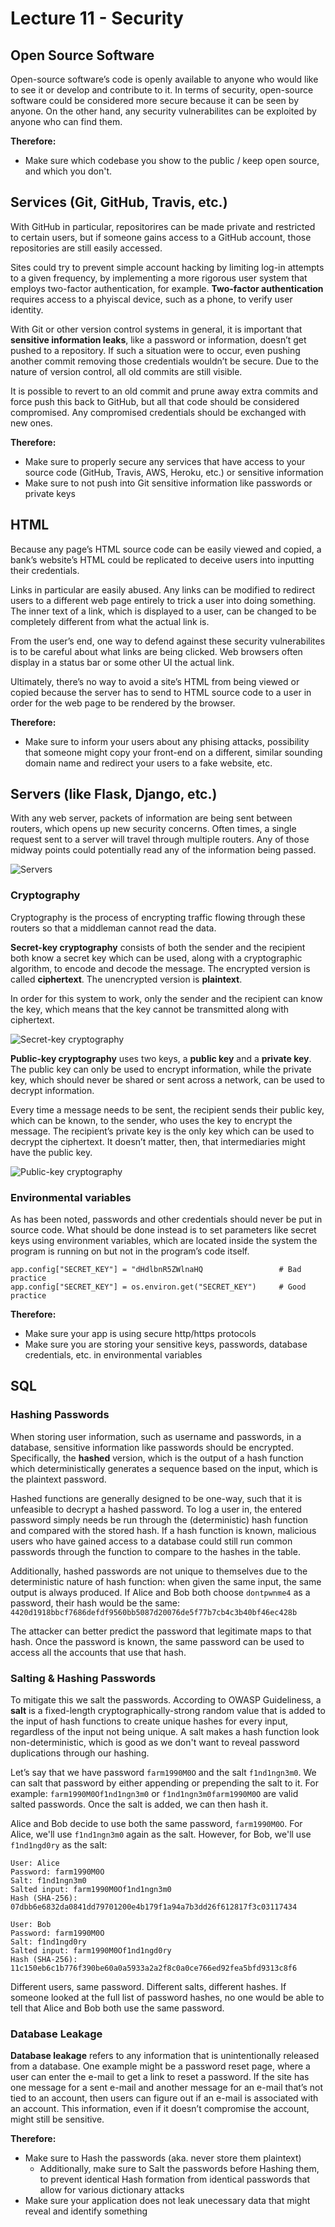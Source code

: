 # Lecture 11 - Security


## Open Source Software
Open-source software’s code is openly available to anyone who would like to see it or develop and contribute to it. In terms of security, open-source software could be considered more secure because it can be seen by anyone. On the other hand, any security vulnerabilites can be exploited by anyone who can find them.

**Therefore:**
- Make sure which codebase you show to the public / keep open source, and which you don't.


## Services (Git, GitHub, Travis, etc.)
With GitHub in particular, repositorires can be made private and restricted to certain users, but if someone gains access to a GitHub account, those repositories are still easily accessed.

Sites could try to prevent simple account hacking by limiting log-in attempts to a given frequency, by implementing a more rigorous user system that employs two-factor authentication, for example. **Two-factor authentication** requires access to a phyiscal device, such as a phone, to verify user identity.

With Git or other version control systems in general, it is important that **sensitive information leaks**, like a password or information, doesn’t get pushed to a repository. If such a situation were to occur, even pushing another commit removing those credentials wouldn’t be secure. Due to the nature of version control, all old commits are still visible.

It is possible to revert to an old commit and prune away extra commits and force push this back to GitHub, but all that code should be considered compromised. Any compromised credentials should be exchanged with new ones.

**Therefore:**
- Make sure to properly secure any services that have access to your source code (GitHub, Travis, AWS, Heroku, etc.) or sensitive information
- Make sure to not push into Git sensitive information like passwords or private keys


## HTML
Because any page’s HTML source code can be easily viewed and copied, a bank’s website’s HTML could be replicated to deceive users into inputting their credentials.

Links in particular are easily abused. Any links can be modified to redirect users to a different web page entirely to trick a user into doing something. The inner text of a link, which is displayed to a user, can be changed to be completely different from what the actual link is.

From the user’s end, one way to defend against these security vulnerabilites is to be careful about what links are being clicked. Web browsers often display in a status bar or some other UI the actual link.

Ultimately, there’s no way to avoid a site’s HTML from being viewed or copied because the server has to send to HTML source code to a user in order for the web page to be rendered by the browser.

**Therefore:**
- Make sure to inform your users about any phising attacks, possibility that someone might copy your front-end on a different, similar sounding domain name and redirect your users to a fake website, etc.


## Servers (like Flask, Django, etc.)
With any web server, packets of information are being sent between routers, which opens up new security concerns. Often times, a single request sent to a server will travel through multiple routers. Any of those midway points could potentially read any of the information being passed.

![Servers](img/0-servers.png)

### Cryptography
Cryptography is the process of encrypting traffic flowing through these routers so that a middleman cannot read the data.

**Secret-key cryptography** consists of both the sender and the recipient both know a secret key which can be used, along with a cryptographic algorithm, to encode and decode the message. The encrypted version is called **ciphertext**. The unencrypted version is **plaintext**.

In order for this system to work, only the sender and the recipient can know the key, which means that the key cannot be transmitted along with ciphertext.

![Secret-key cryptography](img/1-secret-key-crypto.png)

**Public-key cryptography** uses two keys, a **public key** and a **private key**. The public key can only be used to encrypt information, while the private key, which should never be shared or sent across a network, can be used to decrypt information.

Every time a message needs to be sent, the recipient sends their public key, which can be known, to the sender, who uses the key to encrypt the message. The recipient’s private key is the only key which can be used to decrypt the ciphertext. It doesn’t matter, then, that intermediaries might have the public key.

![Public-key cryptography](img/2-public-key-crypto.png)

### Environmental variables
As has been noted, passwords and other credentials should never be put in source code. What should be done instead is to set parameters like secret keys using environment variables, which are located inside the system the program is running on but not in the program’s code itself.

```
app.config["SECRET_KEY"] = "dHdlbnR5ZWlnaHQ                 # Bad practice
app.config["SECRET_KEY"] = os.environ.get("SECRET_KEY")     # Good practice
```

**Therefore:**
- Make sure your app is using secure http/https protocols
- Make sure you are storing your sensitive keys, passwords, database credentials, etc. in environmental variables


## SQL

### Hashing Passwords
When storing user information, such as username and passwords, in a database, sensitive information like passwords should be encrypted. Specifically, the **hashed** version, which is the output of a hash function which deterministically generates a sequence based on the input, which is the plaintext password.

Hashed functions are generally designed to be one-way, such that it is unfeasible to decrypt a hashed password. To log a user in, the entered password simply needs be run through the (deterministic) hash function and compared with the stored hash. If a hash function is known, malicious users who have gained access to a database could still run common passwords through the function to compare to the hashes in the table.

Additionally, hashed passwords are not unique to themselves due to the deterministic nature of hash function: when given the same input, the same output is always produced. If Alice and Bob both choose `dontpwnme4` as a password, their hash would be the same: `4420d1918bbcf7686defdf9560bb5087d20076de5f77b7cb4c3b40bf46ec428b`

The attacker can better predict the password that legitimate maps to that hash. Once the password is known, the same password can be used to access all the accounts that use that hash.

### Salting & Hashing Passwords
To mitigate this we salt the passwords. According to OWASP Guideliness, a **salt** is a fixed-length cryptographically-strong random value that is added to the input of hash functions to create unique hashes for every input, regardless of the input not being unique. A salt makes a hash function look non-deterministic, which is good as we don't want to reveal password duplications through our hashing.

Let’s say that we have password `farm1990M0O` and the salt `f1nd1ngn3m0`. We can salt that password by either appending or prepending the salt to it. For example: `farm1990M0Of1nd1ngn3m0` or `f1nd1ngn3m0farm1990M0O` are valid salted passwords. Once the salt is added, we can then hash it.

Alice and Bob decide to use both the same password, `farm1990M0O`. For Alice, we'll use `f1nd1ngn3m0` again as the salt. However, for Bob, we'll use `f1nd1ngd0ry` as the salt:

```
User: Alice
Password: farm1990M0O
Salt: f1nd1ngn3m0
Salted input: farm1990M0Of1nd1ngn3m0
Hash (SHA-256): 07dbb6e6832da0841dd79701200e4b179f1a94a7b3dd26f612817f3c03117434

User: Bob
Password: farm1990M0O
Salt: f1nd1ngd0ry
Salted input: farm1990M0Of1nd1ngd0ry
Hash (SHA-256): 11c150eb6c1b776f390be60a0a5933a2a2f8c0a0ce766ed92fea5bfd9313c8f6
```

Different users, same password. Different salts, different hashes. If someone looked at the full list of password hashes, no one would be able to tell that Alice and Bob both use the same password.

### Database Leakage
**Database leakage** refers to any information that is unintentionally released from a database. One example might be a password reset page, where a user can enter the e-mail to get a link to reset a password. If the site has one message for a sent e-mail and another message for an e-mail that’s not tied to an account, then users can figure out if an e-mail is associated with an account. This information, even if it doesn’t compromise the account, might still be sensitive.

**Therefore:**
- Make sure to Hash the passwords (aka. never store them plaintext)
    * Additionally, make sure to Salt the passwords before Hashing them, to prevent identical Hash formation from identical passwords that allow for various dictionary attacks
- Make sure your application does not leak unecessary data that might reveal and identify something